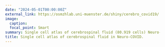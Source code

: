 ```yaml
---
date: "2024-05-01T00:00:00Z"
external_link: https://osmzhlab.uni-muenster.de/shiny/cerebro_covid19/
image:
  caption: 
  focal_point: Smart
summary: Single cell atlas of cerebrospinal fluid (80.919 cells) Neuro-COVID patients and control patients with viral encephalitis (VE), idiopathic intracranial hypertension (IIH) and multiple sclerosis (MS).
title: Single cell atlas of cerebrospinal fluid in Neuro-COVID.
---
```

